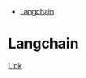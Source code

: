 <!--ts-->
* [Langchain](#langchain)

<!-- Created by https://github.com/ekalinin/github-markdown-toc -->
<!-- Added by: gil_diy, at: Tue 18 Apr 2023 11:45:20 PM IDT -->

<!--te-->

# Langchain

[Link](https://github.com/hwchase17/langchain)